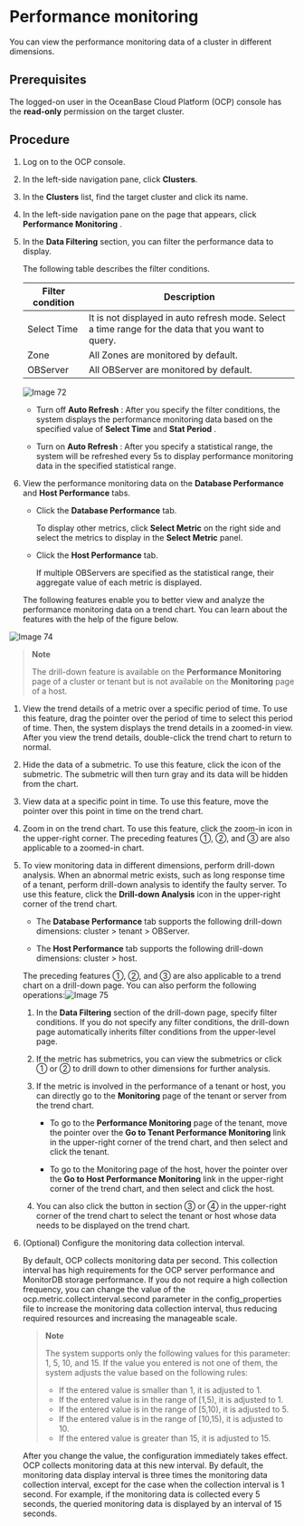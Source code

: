 Performance monitoring
===========================================

You can view the performance monitoring data of a cluster in different dimensions.

Prerequisites
----------------------------------

The logged-on user in the OceanBase Cloud Platform (OCP) console has the **read-only** permission on the target cluster.

Procedure
------------------------------

1. Log on to the OCP console.

2. In the left-side navigation pane, click **Clusters**.

3. In the **Clusters** list, find the target cluster and click its name.

4. In the left-side navigation pane on the page that appears, click **Performance Monitoring** .

5. In the **Data Filtering** section, you can filter the performance data to display.

   The following table describes the filter conditions.

   | Filter condition  | **Description**     |
   |-------------------|-------------------|
   | Select Time       | It is not displayed in auto refresh mode.  Select a time range for the data that you want to query.  |
   | Zone       | All Zones are monitored by default. |
   | OBServer | All OBServer are monitored by default.|

   ![Image 72](https://obbusiness-private.oss-cn-shanghai.aliyuncs.com/doc/img/ocp/401/%E6%95%B0%E6%8D%AE%E5%BA%93%E6%80%A7%E8%83%BD2.png)

   * Turn off **Auto Refresh** : After you specify the filter conditions, the system displays the performance monitoring data based on the specified value of **Select Time** and **Stat Period** .

   * Turn on **Auto Refresh** : After you specify a statistical range, the system will be refreshed every 5s to display performance monitoring data in the specified statistical range.

6. View the performance monitoring data on the **Database Performance** and **Host Performance** tabs.

   * Click the **Database Performance** tab.

     To display other metrics, click **Select Metric** on the right side and select the metrics to display in the **Select Metric** panel.

   * Click the **Host Performance** tab.

     If multiple OBServers are specified as the statistical range, their aggregate value of each metric is displayed.

   The following features enable you to better view and analyze the performance monitoring data on a trend chart. You can learn about the features with the help of the figure below.

![Image 74](https://help-static-aliyun-doc.aliyuncs.com/assets/img/en-US/0214633561/p440402.png)

> **Note**
>
> The drill-down feature is available on the **Performance Monitoring** page of a cluster or tenant but is not available on the **Monitoring** page of a host.

1. View the trend details of a metric over a specific period of time. To use this feature, drag the pointer over the period of time to select this period of time. Then, the system displays the trend details in a zoomed-in view. After you view the trend details, double-click the trend chart to return to normal.

2. Hide the data of a submetric. To use this feature, click the icon of the submetric. The submetric will then turn gray and its data will be hidden from the chart.

3. View data at a specific point in time. To use this feature, move the pointer over this point in time on the trend chart.

4. Zoom in on the trend chart. To use this feature, click the zoom-in icon in the upper-right corner. The preceding features ①, ②, and ③ are also applicable to a zoomed-in chart.

5. To view monitoring data in different dimensions, perform drill-down analysis. When an abnormal metric exists, such as long response time of a tenant, perform drill-down analysis to identify the faulty server. To use this feature, click the **Drill-down Analysis** icon in the upper-right corner of the trend chart.

   * The **Database Performance** tab supports the following drill-down dimensions: cluster \> tenant \> OBServer.

   * The **Host Performance** tab supports the following drill-down dimensions: cluster \> host.

   The preceding features ①, ②, and ③ are also applicable to a trend chart on a drill-down page. You can also perform the following operations:![Image 75](https://help-static-aliyun-doc.aliyuncs.com/assets/img/en-US/9114633561/p440409.png)
   1. In the **Data Filtering** section of the drill-down page, specify filter conditions. If you do not specify any filter conditions, the drill-down page automatically inherits filter conditions from the upper-level page.

   2. If the metric has submetrics, you can view the submetrics or click ① or ② to drill down to other dimensions for further analysis.

   3. If the metric is involved in the performance of a tenant or host, you can directly go to the **Monitoring** page of the tenant or server from the trend chart.

      * To go to the **Performance Monitoring** page of the tenant, move the pointer over the **Go to Tenant Performance Monitoring** link in the upper-right corner of the trend chart, and then select and click the tenant.

      * To go to the Monitoring page of the host, hover the pointer over the **Go to Host Performance Monitoring** link in the upper-right corner of the trend chart, and then select and click the host.

   4. You can also click the button in section ③ or ④ in the upper-right corner of the trend chart to select the tenant or host whose data needs to be displayed on the trend chart.

6. (Optional) Configure the monitoring data collection interval.

   By default, OCP collects monitoring data per second. This collection interval has high requirements for the OCP server performance and MonitorDB storage performance. If you do not require a high collection frequency, you can change the value of the ocp.metric.collect.interval.second parameter in the config_properties file to increase the monitoring data collection interval, thus reducing required resources and increasing the manageable scale.

   > **Note**
   >
   > The system supports only the following values for this parameter: 1, 5, 10, and 15. If the value you entered is not one of them, the system adjusts the value based on the following rules:
   >
   > * If the entered value is smaller than 1, it is adjusted to 1.
   > * If the entered value is in the range of \[1,5), it is adjusted to 1.
   > * If the entered value is in the range of \[5,10), it is adjusted to 5.
   > * If the entered value is in the range of \[10,15), it is adjusted to 10.
   > * If the entered value is greater than 15, it is adjusted to 15.

   After you change the value, the configuration immediately takes effect. OCP collects monitoring data at this new interval. By default, the monitoring data display interval is three times the monitoring data collection interval, except for the case when the collection interval is 1 second. For example, if the monitoring data is collected every 5 seconds, the queried monitoring data is displayed by an interval of 15 seconds.
